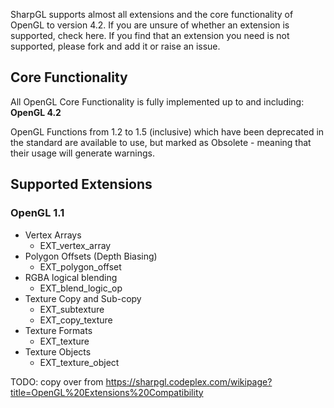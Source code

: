 SharpGL supports almost all extensions and the core functionality of OpenGL to version 4.2. If you are unsure of whether an extension is supported, check here. If you find that an extension you need is not supported, please fork and add it or raise an issue.

## Core Functionality

All OpenGL Core Functionality is fully implemented up to and including: **OpenGL 4.2**

OpenGL Functions from 1.2 to 1.5 (inclusive) which have been deprecated in the standard are available to use, but marked as Obsolete - meaning that their usage will generate warnings.

## Supported Extensions

### OpenGL 1.1

* Vertex Arrays
   - EXT_vertex_array
* Polygon Offsets (Depth Biasing)
   - EXT_polygon_offset
* RGBA logical blending
   - EXT_blend_logic_op
* Texture Copy and Sub-copy
   - EXT_subtexture
   - EXT_copy_texture
* Texture Formats
   - EXT_texture
* Texture Objects
   - EXT_texture_object

TODO: copy over from https://sharpgl.codeplex.com/wikipage?title=OpenGL%20Extensions%20Compatibility